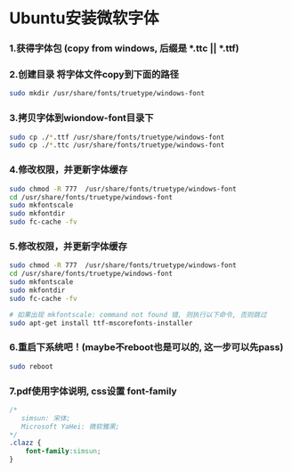 # Ubuntu安装微软字体

### 1.获得字体包 (copy from windows, 后缀是 *.ttc || *.ttf)

### 2.创建目录 将字体文件copy到下面的路径

```sh
sudo mkdir /usr/share/fonts/truetype/windows-font
```

### 3.拷贝字体到wiondow-font目录下

```sh
sudo cp ./*.ttf /usr/share/fonts/truetype/windows-font
sudo cp ./*.ttc /usr/share/fonts/truetype/windows-font

```

### 4.修改权限，并更新字体缓存

```sh
sudo chmod -R 777  /usr/share/fonts/truetype/windows-font
cd /usr/share/fonts/truetype/windows-font
sudo mkfontscale
sudo mkfontdir
sudo fc-cache -fv
```

### 5.修改权限，并更新字体缓存

```sh
sudo chmod -R 777  /usr/share/fonts/truetype/windows-font
cd /usr/share/fonts/truetype/windows-font
sudo mkfontscale
sudo mkfontdir
sudo fc-cache -fv
```


```sh
# 如果出现 mkfontscale: command not found 错, 则执行以下命令, 否则跳过
sudo apt-get install ttf-mscorefonts-installer
```


### 6.重启下系统吧！(maybe不reboot也是可以的, 这一步可以先pass)

```sh
sudo reboot
```
### 7.pdf使用字体说明, css设置 font-family

```css
/*
   simsun: 宋体;
   Microsoft YaHei: 微软雅黑;
*/
.clazz {
    font-family:simsun;
}
```

